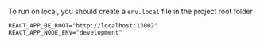 To run on local, you should create a `env.local` file in the project root folder

```env
REACT_APP_BE_ROOT="http://localhost:13002"
REACT_APP_NODE_ENV="development"
```
